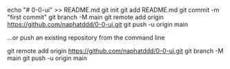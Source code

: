 echo "# 0-0-ui" >> README.md
git init
git add README.md
git commit -m "first commit"
git branch -M main
git remote add origin https://github.com/naphatddd/0-0-ui.git
git push -u origin main

…or push an existing repository from the command line

git remote add origin https://github.com/naphatddd/0-0-ui.git
git branch -M main
git push -u origin main